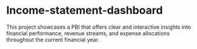 # Income-statement-dashboard
This project showcases a PBI that offers clear and interactive insights into financial performance, revenue streams, and expense allocations throughout the current financial year.
